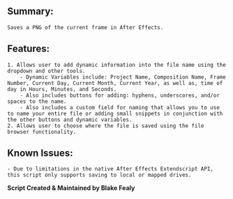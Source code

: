 ## Summary: 
    Saves a PNG of the current frame in After Effects.
## Features: 
    1. Allows user to add dynamic information into the file name using the dropdown and other tools.
        - Dynamic Variables include: Project Name, Composition Name, Frame Number, Current Day, Current Month, Current Year, as well as, time of day in Hours, Minutes, and Seconds.
        - Also includes buttons for adding: hyphens, underscores, and/or spaces to the name.
        - Also includes a custom field for naming that allows you to use to name your entire file or adding small snippets in conjunction with the other buttons and dynamic variables.
    2. Allows user to choose where the file is saved using the file browser functionality.
## Known Issues:
    - Due to limitations in the native After Effects Extendscript API, this script only supports saving to local or mapped drives.
**Script Created & Maintained by Blake Fealy**
